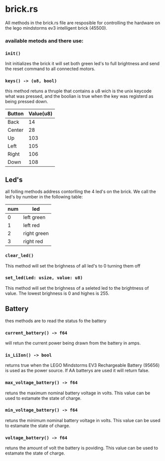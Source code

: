 # brick.rs
All methods in the brick.rs file are resposible for controlling the hardware on the lego mindstorms ev3 intelligent brick (45500).


### available metods and there use:
### ```init()```
Init initializes the brick it will set both green led's to full brightness and send the reset command to all connected motors.

### ```keys() -> (u8, bool)```
this method retuns a thruple that contains a u8 wich is the unix keycode what was pressed, and the boolian is true when the key was registerd as being pressed down.

|Button|Value(u8)|
|---|---|
|Back|14|
|Center|28|
|Up|103|
|Left|105|
|Right|106|
|Down|108|

## Led's
all folling methods address contorlling the 4 led's on the brick. We call the led's by number in the following table:

|num|led|
|---|---|
|0|left green|
|1|left red|
|2|right green|
|3|right red|

### ```clear_led()```
This method will set the brighness of all led's to 0 turning them off

### ```set_led(Led: usize, value: u8)```
This method will set the brighness of a seleted led to the brightness of value. The lowest brighness is 0 and highes is 255.

## Battery
thes methods are to read the status fo the battery

### ```current_battery() -> f64```
will retun the current power being drawn from the battery in amps.

### ```is_LiIon() -> bool```
returns true when the LEGO Mindstorms EV3 Rechargeable Battery (95656) is used as the power source. If AA batterys are used it will return false.

### ```max_voltage_battery() -> f64```
retuns the maximum nominal battery voltage in volts. This value can be used to estamate the state of charge.

### ```min_voltage_battery() -> f64```
retuns the minimum nominal battery voltage in volts. This value can be used to estamate the state of charge.

### ```voltage_battery() -> f64```
retuns the amount of volt the battery is poviding. This value can be used to estamate the state of charge.